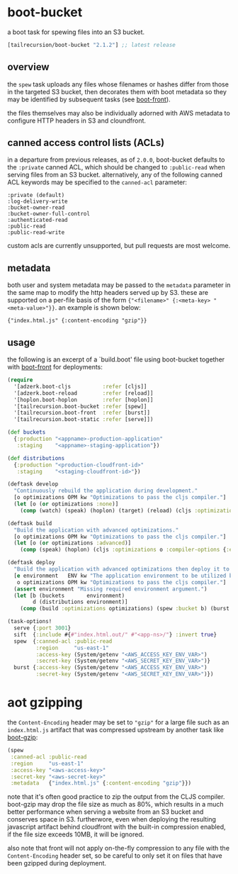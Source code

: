 # boot-bucket

a boot task for spewing files into an S3 bucket.

[](dependency)
```clojure
[tailrecursion/boot-bucket "2.1.2"] ;; latest release
```
[](/dependency)

## overview

the `spew` task uploads any files whose filenames or hashes differ from those in
the targeted S3 bucket, then decorates them with boot metadata so they may be
identified by subsequent tasks (see [boot-front](https://github.com/tailrecursion/boot-front)).

the files themselves may also be individually adorned with AWS metadata to
configure HTTP headers in S3 and cloundfront.

## canned access control lists (ACLs)

in a departure from previous releases, as of `2.0.0`, boot-bucket defaults to
the `:private` canned ACL, which should be changed to `:public-read` when
serving files from an S3 bucket.  alternatively, any of the following canned ACL
keywords may be specified to the `canned-acl` parameter:

```
:private (default)
:log-delivery-write
:bucket-owner-read
:bucket-owner-full-control
:authenticated-read
:public-read
:public-read-write
```

custom acls are currently unsupported, but pull requests are most welcome.

## metadata
both user and system metadata may be passed to the `metadata` parameter in the
same map to modify the http headers served up by S3. these are supported on a
per-file basis of the form `{"<filename>" {:<meta-key> "<meta-value>"}}`. an
example is shown below:

```
{"index.html.js" {:content-encoding "gzip"}}
```

## usage

the following is an excerpt of a `build.boot' file using boot-bucket together
with [boot-front][1] for deployments:

```clojure
(require
  '[adzerk.boot-cljs          :refer [cljs]]
  '[adzerk.boot-reload        :refer [reload]]
  '[hoplon.boot-hoplon        :refer [hoplon]]
  '[tailrecursion.boot-bucket :refer [spew]]
  '[tailrecursion.boot-front  :refer [burst]]
  '[tailrecursion.boot-static :refer [serve]])

(def buckets
  {:production "<appname>-production-application"
   :staging    "<appname>-staging-application"})

(def distributions
  {:production "<production-cloudfront-id>"
   :staging    "<staging-cloudfront-id>"})

(deftask develop
  "Continuously rebuild the application during development."
  [o optimizations OPM kw "Optimizations to pass the cljs compiler."]
  (let [o (or optimizations :none)]
    (comp (watch) (speak) (hoplon) (target) (reload) (cljs :optimizations o) (serve))))

(deftask build
  "Build the application with advanced optimizations."
  [o optimizations OPM kw "Optimizations to pass the cljs compiler."]
  (let [o (or optimizations :advanced)]
    (comp (speak) (hoplon) (cljs :optimizations o :compiler-options {:elide-asserts true}) (sift))))

(deftask deploy
  "Build the application with advanced optimizations then deploy it to s3."
  [e environment   ENV kw "The application environment to be utilized by the service."
   o optimizations OPM kw "Optimizations to pass the cljs compiler."]
  (assert environment "Missing required environment argument.")
  (let [b (buckets       environment)
        d (distributions environment)]
    (comp (build :optimizations optimizations) (spew :bucket b) (burst :distribution d))))

(task-options!
  serve {:port 3001}
  sift  {:include #{#"index.html.out/" #"<app-ns>/"} :invert true}
  spew  {:canned-acl :public-read
         :region     "us-east-1"
         :access-key (System/getenv "<AWS_ACCESS_KEY_ENV_VAR>")
         :secret-key (System/getenv "<AWS_SECRET_KEY_ENV_VAR>")}
  burst {:access-key (System/getenv "<AWS_ACCESS_KEY_ENV_VAR>")
         :secret-key (System/getenv "<AWS_SECRET_KEY_ENV_VAR>")})
```

# aot gzipping

the `Content-Encoding` header may be set to `"gzip"` for a large file such as
an `index.html.js` artifact that was compressed upstream by another task like
[boot-gzip][2]:

```clojure
(spew
 :canned-acl :public-read
 :region     "us-east-1"
 :access-key "<aws-access-key>"
 :secret-key "<aws-secret-key>"
 :metadata   {"index.html.js" {:content-encoding "gzip"}})
```

note that it's often good practice to zip the output from the CLJS compiler.
boot-gzip may drop the file size as much as 80%, which results in a much better
performance when serving a website from an S3 bucket and conserves space in S3.
furtherwore, even when deploying the resulting javascript artifact behind
cloudfront with the built-in compression enabled, if the file size exceeds
10MB, it will be ignored.

also note that front will not apply on-the-fly compression to any file with the
`Content-Encoding` header set, so be careful to only set it on files that have
been gzipped during deployment.

[1]: http://github.com/tailrecursion/boot-front
[2]: https://github.com/martinklepsch/boot-gzip
